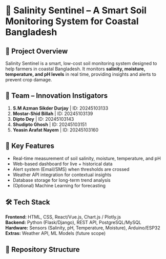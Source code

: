 # 🌱 Salinity Sentinel – A Smart Soil Monitoring System for Coastal Bangladesh  

## 📌 Project Overview
Salinity Sentinel is a smart, low-cost soil monitoring system designed to help farmers in coastal Bangladesh. It monitors **salinity, moisture, temperature, and pH levels** in real time, providing insights and alerts to prevent crop damage.  

## 👥 Team – Innovation Instigators
1. **S.M Azman Sikder Durjay** | ID: 20245103133  
2. **Mostar-Shid Billah** | ID: 20245103139  
3. **Dipto Dey** | ID: 20245103143  
4. **Shudipto Ghosh** | ID: 20245103151  
5. **Yeasin Arafat Nayem** | ID: 20245103160  

## 🚀 Key Features
- Real-time measurement of soil salinity, moisture, temperature, and pH  
- Web-based dashboard for live + historical data  
- Alert system (Email/SMS) when thresholds are crossed  
- Weather API integration for contextual insights  
- Database storage for long-term trend analysis  
- (Optional) Machine Learning for forecasting  

## 🛠️ Tech Stack
**Frontend:** HTML, CSS, React/Vue.js, Chart.js / Plotly.js  
**Backend:** Python (Flask/Django), REST API, PostgreSQL/MySQL  
**Hardware:** Sensors (Salinity, pH, Temperature, Moisture), Arduino/ESP32  
**Extras:** Weather API, ML Models (future scope)  

## 📂 Repository Structure
